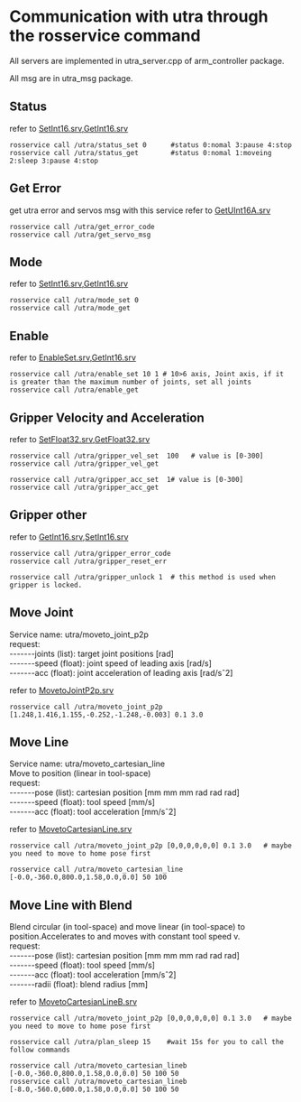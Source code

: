 # Communication with utra through the rosservice command
All servers are implemented in utra_server.cpp of arm_controller package.

All msg are in utra_msg package.


## Status
refer to [SetInt16.srv](../utra_msg/srv/SetInt16.srv),[GetInt16.srv](../utra_msg/srv/GetInt16.srv)

```
rosservice call /utra/status_set 0      #status 0:nomal 3:pause 4:stop
rosservice call /utra/status_get        #status 0:nomal 1:moveing 2:sleep 3:pause 4:stop
```

## Get Error
get utra error and servos msg with this service
refer to [GetUInt16A.srv](../utra_msg/srv/GetUInt16A.srv)

```
rosservice call /utra/get_error_code 
rosservice call /utra/get_servo_msg  
```

## Mode 
refer to [SetInt16.srv](../utra_msg/srv/SetInt16.srv),[GetInt16.srv](../utra_msg/srv/GetInt16.srv)

```
rosservice call /utra/mode_set 0 
rosservice call /utra/mode_get  
```

## Enable 
refer to [EnableSet.srv](../utra_msg/srv/EnableSet.srv),[GetInt16.srv](../utra_msg/srv/GetInt16.srv)

```
rosservice call /utra/enable_set 10 1 # 10>6 axis, Joint axis, if it is greater than the maximum number of joints, set all joints
rosservice call /utra/enable_get  
```

## Gripper Velocity and Acceleration
refer to [SetFloat32.srv](../utra_msg/srv/SetFloat32.srv),[GetFloat32.srv](../utra_msg/srv/GetFloat32.srv)

```
rosservice call /utra/gripper_vel_set  100   # value is [0-300]
rosservice call /utra/gripper_vel_get  

rosservice call /utra/gripper_acc_set  1# value is [0-300]
rosservice call /utra/gripper_acc_get 
```

## Gripper other
refer to [GetInt16.srv](../utra_msg/srv/GetInt16.srv),[SetInt16.srv](../utra_msg/srv/SetInt16.srv)

```
rosservice call /utra/gripper_error_code 
rosservice call /utra/gripper_reset_err 

rosservice call /utra/gripper_unlock 1  # this method is used when gripper is locked.
```

## Move Joint
Service name: utra/moveto_joint_p2p  
request:   
-------joints (list): target joint positions [rad]   
-------speed (float): joint speed of leading axis [rad/s]   
-------acc (float): joint acceleration of leading axis [rad/sˆ2]   

refer to [MovetoJointP2p.srv](../utra_msg/srv/MovetoJointP2p.srv)

```
rosservice call /utra/moveto_joint_p2p [1.248,1.416,1.155,-0.252,-1.248,-0.003] 0.1 3.0
```

## Move Line
Service name: utra/moveto_cartesian_line  
Move to position (linear in tool-space)   
request:   
-------pose (list): cartesian position [mm mm mm rad rad rad]  
-------speed (float): tool speed [mm/s]  
-------acc (float): tool acceleration [mm/sˆ2]  

refer to [MovetoCartesianLine.srv](../utra_msg/srv/MovetoCartesianLine.srv)

```
rosservice call /utra/moveto_joint_p2p [0,0,0,0,0,0] 0.1 3.0   # maybe you need to move to home pose first

rosservice call /utra/moveto_cartesian_line [-0.0,-360.0,800.0,1.58,0.0,0.0] 50 100   
```

## Move Line with Blend 
Blend circular (in tool-space) and move linear (in tool-space) to position.Accelerates to and moves with constant tool speed v.  
request:   
-------pose (list): cartesian position [mm mm mm rad rad rad]  
-------speed (float): tool speed [mm/s]  
-------acc (float): tool acceleration [mm/sˆ2]  
-------radii (float): blend radius [mm]  

refer to [MovetoCartesianLineB.srv](../utra_msg/srv/MovetoCartesianLineB.srv)

```
rosservice call /utra/moveto_joint_p2p [0,0,0,0,0,0] 0.1 3.0   # maybe you need to move to home pose first

rosservice call /utra/plan_sleep 15    #wait 15s for you to call the follow commands 

rosservice call /utra/moveto_cartesian_lineb [-0.0,-360.0,800.0,1.58,0.0,0.0] 50 100 50 
rosservice call /utra/moveto_cartesian_lineb [-8.0,-560.0,600.0,1.58,0.0,0.0] 50 100 50 
```